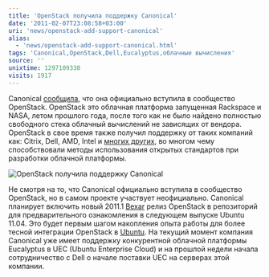 ```yaml
---
title: 'OpenStack получила поддержку Canonical'
date: '2011-02-07T23:08:58+03:00'
uri: 'news/openstack-add-support-canonical'
alias: 
  - 'news/openstack-add-support-canonical.html'
tags: 'Canonical,OpenStack,Dell,Eucalyptus,облачные вычисления'
source: ''
unixtime: 1297109338
visits: 1917
---
```

Canonical [сообщила](http://blog.canonical.com/?p=508), что она официально вступила в сообщество OpenStack. OpenStack это облачная платформа запущенная Rackspace и NASA, летом прошлого года, после того как не было найдено полностью свободного стека облачный вычислений не зависящих от вендора. OpenStack в свое время также получил поддержку от таких компаний как: Citrix, Dell, AMD, Intel и [многих других](http://www.openstack.org/community/), во многом чему способствовали методы использования открытых стандартов при разработки облачной платформы.

![OpenStack получила поддержку Canonical](img/2011/02/07/23-00/openstack-logo-0f34db9ce276d1fd.jpg)

Не смотря на то, что Canonical официально вступила в сообщество OpenStack, но в самом проекте участвует неофициально. Canonical планирует включить новый 2011.1 [Bexar](http://wiki.openstack.org/ReleaseNotes/Bexar) релиз OpenStack в репозиторий для предварительного ознакомления в следующем выпуске Ubuntu 11.04. Это будет первым шагом накопления опыта работы для более тесной интеграции OpenStack в [Ubuntu](ubuntu/). На текущий момент компания Canonical уже имеет поддержку конкурентной облачной платформы Eucalyptus в UEC (Ubuntu Enterprise Cloud) и на прошлой недели начала сотрудничество с Dell о начале поставки UEC на серверах этой компании.
